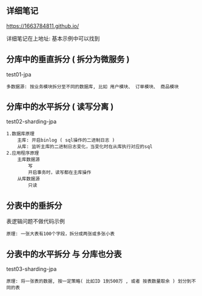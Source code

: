 ## 详细笔记
https://1663784811.github.io/

详细笔记在上地址: 基本示例中可以找到


## 分库中的垂直拆分 ( 拆分为微服务 )
test01-jpa
```text
多数据源: 按业务模块拆分至不同的数据库, 比如 用户模块、 订单模块、 商品模块 
```

## 分库中的水平拆分 ( 读写分离 )
test02-sharding-jpa

```text
1.数据库原理
    主库: 开启binlog ( sql操作的二进制日志 )
    从库: 监听主库的二进制日志变化，当变化时在从库执行对应的sql
2.应用程序原理
    主库数据源
        写
        开启事务时，读写都在主库操作
    从库数据源
        只读
```



## 分表中的垂拆分
表逻辑问题不做代码示例
```text
原理: 一张大表有100个字段，拆分成两张或多张小表

```


## 分表中的水平拆分 与 分库也分表
test03-sharding-jpa

```text
原理: 将一张表的数据, 按一定策略( 比如ID 1到500万 , 或者 按表数量取余 ) 划分到不同的表


```














